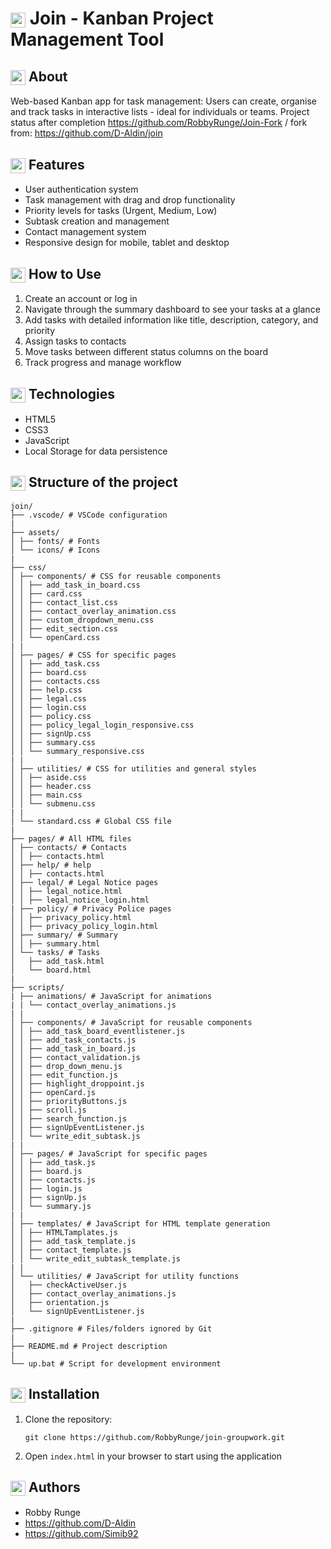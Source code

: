 ﻿# <img src="https://img.icons8.com/color/24/000000/project.png" style="vertical-align: middle;" height="24" width="24"/> Join - Kanban Project Management Tool

## <img src="https://img.icons8.com/color/24/000000/play.png" style="vertical-align: middle;" height="24" width="24"/> About

Web-based Kanban app for task management: Users can create, organise and track tasks in interactive lists - ideal for individuals or teams.
Project status after completion https://github.com/RobbyRunge/Join-Fork / fork from: https://github.com/D-Aldin/join

## <img src="https://cdn-icons-png.flaticon.com/512/1541/1541425.png" style="vertical-align: middle;" height="24" width="24"/> Features

- User authentication system
- Task management with drag and drop functionality
- Priority levels for tasks (Urgent, Medium, Low)
- Subtask creation and management
- Contact management system
- Responsive design for mobile, tablet and desktop

## <img src="https://cdn-icons-png.flaticon.com/512/10015/10015092.png" style="vertical-align: middle;" height="24" width="24"/> How to Use

1. Create an account or log in
2. Navigate through the summary dashboard to see your tasks at a glance
3. Add tasks with detailed information like title, description, category, and priority
4. Assign tasks to contacts
5. Move tasks between different status columns on the board
6. Track progress and manage workflow

## <img src="https://img.icons8.com/color/24/000000/code.png" style="vertical-align: middle;" height="24" width="24"/> Technologies

- HTML5
- CSS3
- JavaScript
- Local Storage for data persistence

## <img src="https://img.icons8.com/color/24/000000/folder-invoices.png" style="vertical-align: middle;" height="24" width="24"/> Structure of the project
```
join/
├── .vscode/ # VSCode configuration
|
├── assets/
│ ├── fonts/ # Fonts
│ └── icons/ # Icons  
|
├── css/
│ ├── components/ # CSS for reusable components
│ │ ├── add_task_in_board.css
│ │ ├── card.css
│ │ ├── contact_list.css
│ │ ├── contact_overlay_animation.css
│ │ ├── custom_dropdown_menu.css
│ │ ├── edit_section.css
│ │ └── openCard.css
| |
│ ├── pages/ # CSS for specific pages
│ │ ├── add_task.css
│ │ ├── board.css
│ │ ├── contacts.css
│ │ ├── help.css
│ │ ├── legal.css
│ │ ├── login.css
│ │ ├── policy.css
│ │ ├── policy_legal_login_responsive.css
│ │ ├── signUp.css
│ │ ├── summary.css
│ │ └── summary_responsive.css
| |
│ ├── utilities/ # CSS for utilities and general styles
│ │ ├── aside.css
│ │ ├── header.css
│ │ ├── main.css
│ │ └── submenu.css
| |
│ └── standard.css # Global CSS file
|
├── pages/ # All HTML files
│ ├── contacts/ # Contacts
│ │ ├── contacts.html
│ ├── help/ # help
│ │ ├── contacts.html
│ ├── legal/ # Legal Notice pages
│ │ ├── legal_notice.html
│ │ ├── legal_notice_login.html
| ├── policy/ # Privacy Police pages
│ │ ├── privacy_policy.html
│ │ ├── privacy_policy_login.html
│ ├── summary/ # Summary
│ │ ├── summary.html
│ └── tasks/ # Tasks
│   ├── add_task.html
│   └── board.html
|
├── scripts/
| ├── animations/ # JavaScript for animations
| | └── contact_overlay_animations.js
| |
│ ├── components/ # JavaScript for reusable components
│ │ ├── add_task_board_eventlistener.js
│ │ ├── add_task_contacts.js
│ │ ├── add_task_in_board.js
│ │ ├── contact_validation.js
│ │ ├── drop_down_menu.js
│ │ ├── edit_function.js
│ │ ├── highlight_droppoint.js
│ │ ├── openCard.js
│ │ ├── priorityButtons.js
│ │ ├── scroll.js
│ │ ├── search_function.js
│ │ ├── signUpEventListener.js
│ │ └── write_edit_subtask.js
| |
│ ├── pages/ # JavaScript for specific pages
│ │ ├── add_task.js
│ │ ├── board.js
│ │ ├── contacts.js
│ │ ├── login.js
│ │ ├── signUp.js
│ │ └── summary.js
| |
│ ├── templates/ # JavaScript for HTML template generation
│ │ ├── HTMLTamplates.js
│ │ ├── add_task_template.js
│ │ ├── contact_template.js
│ │ └── write_edit_subtask_template.js
| |
│ └── utilities/ # JavaScript for utility functions
│   ├── checkActiveUser.js
│   ├── contact_overlay_animations.js
│   ├── orientation.js
│   └── signUpEventListener.js
|
├── .gitignore # Files/folders ignored by Git
|
├── README.md # Project description
|
└── up.bat # Script for development environment
```
## <img src="https://img.icons8.com/color/24/000000/conference-call.png" style="vertical-align: middle;" height="24" width="24"/> Installation

1. Clone the repository:
   ```
   git clone https://github.com/RobbyRunge/join-groupwork.git
   ```
2. Open `index.html` in your browser to start using the application

## <img src="https://cdn-icons-png.flaticon.com/512/18243/18243124.png" style="vertical-align: middle;" height="24" width="24"/> Authors 

- Robby Runge
- https://github.com/D-Aldin
- https://github.com/Simib92
